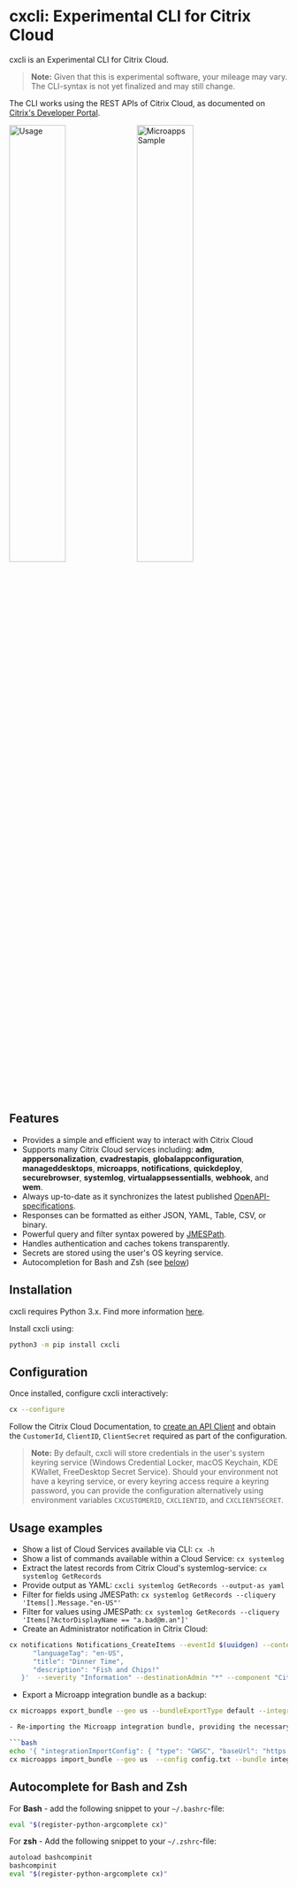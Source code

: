# cxcli: Experimental CLI for Citrix Cloud

cxcli is an Experimental CLI for Citrix Cloud.

>**Note:**  Given that this is experimental software, your mileage may vary. The CLI-syntax is not yet finalized and may still change.

The CLI works using the REST APIs of Citrix Cloud, as documented on [Citrix's Developer Portal](https://developer.cloud.com).

<p float="left">
  <img alt="Usage" src="https://user-images.githubusercontent.com/4073077/107159903-da12ca80-698a-11eb-8c38-64d4594178bc.png" width="45%">
  <img alt="Microapps Sample" src="https://user-images.githubusercontent.com/4073077/107159986-4c83aa80-698b-11eb-9cd0-7c2b7873ebab.png" width="45%">
</p>

## Features

- Provides a simple and efficient way to interact with Citrix Cloud
- Supports many Citrix Cloud services including: **adm**, **apppersonalization**, **cvadrestapis**, **globalappconfiguration**, **manageddesktops**, **microapps**, **notifications**, **quickdeploy**, **securebrowser**, **systemlog**, **virtualappsessentialls**, **webhook**, and **wem**.
- Always up-to-date as it synchronizes the latest published [OpenAPI-specifications](https://developer.cloud.com).
- Responses can be formatted as either JSON, YAML, Table, CSV, or binary.
- Powerful query and filter syntax powered by [JMESPath](https://jmespath.org/tutorial.html).
- Handles authentication and caches tokens transparently.
- Secrets are stored using the user's OS keyring service.
- Autocompletion for Bash and Zsh (see [below](#autocomplete-for-bash-and-zsh))

## Installation

cxcli requires Python 3.x. Find more information [here](https://wiki.python.org/moin/BeginnersGuide/Download).

Install cxcli using:

```BASH
python3 -m pip install cxcli
```

## Configuration

Once installed, configure cxcli interactively:

```BASH
cx --configure
```

Follow the Citrix Cloud Documentation, to [create an API Client](https://developer.cloud.com/getting-started/docs/overview) and obtain the `CustomerId`, `ClientID`, `ClientSecret` required as part of the configuration.

>**Note:**
> By default, cxcli will store credentials in the user's system keyring service (Windows Credential Locker, macOS Keychain, KDE KWallet, FreeDesktop Secret Service). Should your environment not have a keyring service, or every keyring access require a keyring password, you can provide the configuration alternatively using environment variables `CXCUSTOMERID`, `CXCLIENTID`, and `CXCLIENTSECRET`.

## Usage examples

- Show a list of Cloud Services available via CLI: `cx -h`
- Show a list of commands available within a Cloud Service: `cx systemlog`
- Extract the latest records from Citrix Cloud's systemlog-service: `cx systemlog GetRecords`
- Provide output as YAML: `cxcli systemlog GetRecords --output-as yaml`
- Filter for fields using JMESPath: `cx systemlog GetRecords --cliquery 'Items[].Message."en-US"'`
- Filter for values using JMESPath: `cx systemlog GetRecords --cliquery 'Items[?ActorDisplayName == "a.bad@m.an"]'`
- Create an Administrator notification in Citrix Cloud:

```bash
cx notifications Notifications_CreateItems --eventId $(uuidgen) --content '{
      "languageTag": "en-US",
      "title": "Dinner Time",
      "description": "Fish and Chips!"
   }'  --severity "Information" --destinationAdmin "*" --component "Citrix Cloud" --priority High --createdDate 2021-02-13T08:20:17.120808-08:00
```

- Export a Microapp integration bundle as a backup:

```bash
cx microapps export_bundle --geo us --bundleExportType default --integrationExportConfig-id 1 --output-binary integration.mapp

- Re-importing the Microapp integration bundle, providing the necessary base configuration:

```bash
echo '{ "integrationImportConfig": { "type": "GWSC", "baseUrl": "https://mybaseurl/"} }' > config.txt
cx microapps import_bundle --geo us  --config config.txt --bundle integration.mapp
```

## Autocomplete for Bash and Zsh

For **Bash** - add the following snippet to your `~/.bashrc`-file:

```bash
eval "$(register-python-argcomplete cx)"
```

For **zsh** - Add the following snippet to your `~/.zshrc`-file:

```bash
autoload bashcompinit
bashcompinit
eval "$(register-python-argcomplete cx)"
```
